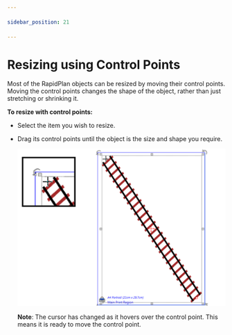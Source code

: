 ```yaml
---

sidebar_position: 21

---
```

# Resizing using Control Points

Most of the RapidPlan objects can be resized by moving their control points. Moving the control points changes the shape of the object, rather than just stretching or shrinking it.

**To resize with control points:**

 - Select the item you wish to resize.
 - Drag its control points until the object is the size and shape you
   require. 

    ![Control_Point_resize](./assets/Control_Point_resize.png)

    **Note**: The cursor has changed as it hovers over the control point. This means it is ready to move the control point.